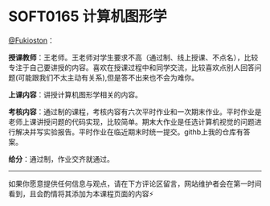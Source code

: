 # SOFT0165 计算机图形学

[@Fukioston](https://github.com/fukioston)：

**授课教师**：王老师。王老师对学生要求不高（通过制、线上授课、不点名），比较专注于自己要讲授的内容。喜欢在授课过程中和同学交流，比较喜欢点别人回答问题(可能跟我们不太主动有关系),但是答不出来也不会为难你。

**上课内容**：讲授计算机图形学相关的内容。

**考核内容**：通过制的课程，考核内容有六次平时作业和一次期末作业。平时作业是老师上课讲授问题的代码实现，比较简单。期末大作业是任选计算机视觉的问题进行解决并写实验报告。平时作业在临近期末时统一提交。githb上我的仓库有答案。

**给分**：通过制，作业交齐就通过。


------

如果你愿意提供任何信息与观点，请在下方评论区留言，网站维护者会在第一时间看到，且会酌情将其添加为本课程页面的内容⚡️
